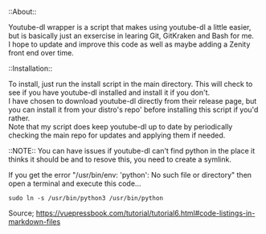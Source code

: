 ::About::<br />

Youtube-dl wrapper is a script that makes using youtube-dl a little easier, but is basically just an exsercise in learing Git, GitKraken and Bash for me.<br />
I hope to update and improve this code as well as maybe adding a Zenity front end over time.

::Installation::<br />

To install, just run the install script in the main directory. This will check to see if you have youtube-dl installed and install it if you don't.<br />
I have chosen to download youtube-dl directly from their release page, but you can install it from your distro's repo' before installing this script if you'd rather.<br />
Note that my script does keep youtube-dl up to date by periodically checking the main repo for updates and applying them if needed.

::NOTE:: You can have issues if youtube-dl can't find python in the place it thinks it should be and to resove this, you need to create a symlink.<br />

If you get the error "/usr/bin/env: 'python': No such file or directory" then open a terminal and execute this code...<br />
```bash{16}
sudo ln -s /usr/bin/python3 /usr/bin/python
```
Source; https://vuepressbook.com/tutorial/tutorial6.html#code-listings-in-markdown-files

